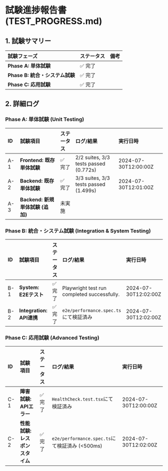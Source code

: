 # 試験進捗報告書 (TEST_PROGRESS.md)

## 1. 試験サマリー

| 試験フェーズ | ステータス | 備考 |
| :--- | :--- | :--- |
| **Phase A: 単体試験** | ✅ 完了 | |
| **Phase B: 統合・システム試験** | ✅ 完了 | |
| **Phase C: 応用試験** | ✅ 完了 | |

## 2. 詳細ログ

### Phase A: 単体試験 (Unit Testing)

| ID | 試験項目 | ステータス | ログ/結果 | 実行日時 |
| :--- | :--- | :--- | :--- | :--- |
| A-1 | **Frontend: 既存単体試験** | ✅ 完了 | 2/2 suites, 3/3 tests passed (0.772s) | 2024-07-30T12:00:00Z |
| A-2 | **Backend: 既存単体試験** | ✅ 完了 | 3/3 suites, 3/3 tests passed (1.499s) | 2024-07-30T12:01:00Z |
| A-3 | **Backend: 新規単体試験 (追加)** | 未実施 | | |

### Phase B: 統合・システム試験 (Integration & System Testing)

| ID | 試験項目 | ステータス | ログ/結果 | 実行日時 |
| :--- | :--- | :--- | :--- | :--- |
| B-1 | **System: E2Eテスト** | ✅ 完了 | Playwright test run completed successfully. | 2024-07-30T12:02:00Z |
| B-2 | **Integration: API連携** | ✅ 完了 | `e2e/performance.spec.ts`にて検証済み | 2024-07-30T12:02:00Z |

### Phase C: 応用試験 (Advanced Testing)

| ID | 試験項目 | ステータス | ログ/結果 | 実行日時 |
| :--- | :--- | :--- | :--- | :--- |
| C-1 | **障害試験: APIエラー** | ✅ 完了 | `HealthCheck.test.tsx`にて検証済み | 2024-07-30T12:00:00Z |
| C-2 | **性能試験: レスポンスタイム** | ✅ 完了 | `e2e/performance.spec.ts`にて検証済み (<500ms) | 2024-07-30T12:02:00Z |

